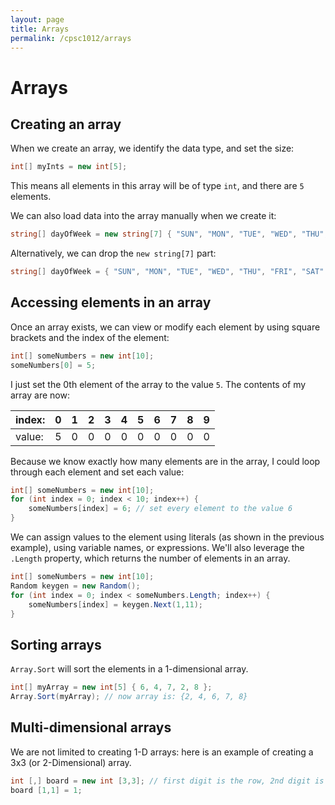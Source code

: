 ```yaml
---
layout: page
title: Arrays
permalink: /cpsc1012/arrays
---
```


<h1>Arrays</h1>
<h2>Creating an array</h2>
When we create an array, we identify the data type, and set the size:
    
```csharp
int[] myInts = new int[5];
```
This means all elements in this array will be of type `int`, and there are `5` elements.

We can also load data into the array manually when we create it:

```csharp
string[] dayOfWeek = new string[7] { "SUN", "MON", "TUE", "WED", "THU", "FRI", "SAT" };
```

Alternatively, we can drop the `new string[7]` part:

```csharp
string[] dayOfWeek = { "SUN", "MON", "TUE", "WED", "THU", "FRI", "SAT" }; 
```
<h2>Accessing elements in an array</h2>
Once an array exists, we can view or modify each element by using square brackets and the index of the element:

```csharp
int[] someNumbers = new int[10];
someNumbers[0] = 5;
```

I just set the 0th element of the array to the value `5`. The contents of my array are now:

index: | 0 | 1 | 2 | 3 | 4 | 5 | 6 | 7 | 8 | 9
---|---|---|---|---|---|---|---|---|---|---
value: | 5 | 0 | 0 | 0 | 0 | 0 | 0 | 0 | 0 | 0

Because we know exactly how many elements are in the array, I could loop through each element and set each value:

```csharp
int[] someNumbers = new int[10];
for (int index = 0; index < 10; index++) {
    someNumbers[index] = 6; // set every element to the value 6
}
```

We can assign values to the element using literals (as shown in the previous example), using variable names, or expressions. We'll also leverage the `.Length` property, which returns the number of elements in an array.

```csharp
int[] someNumbers = new int[10];
Random keygen = new Random();
for (int index = 0; index < someNumbers.Length; index++) {
    someNumbers[index] = keygen.Next(1,11);
}
```

<h2>Sorting arrays</h2>

`Array.Sort` will sort the elements in a 1-dimensional array.

```csharp
int[] myArray = new int[5] { 6, 4, 7, 2, 8 };
Array.Sort(myArray); // now array is: {2, 4, 6, 7, 8}
```

<h2>Multi-dimensional arrays</h2>
We are not limited to creating 1-D arrays: here is an example of creating a 3x3 (or 2-Dimensional) array.

```csharp
int [,] board = new int [3,3]; // first digit is the row, 2nd digit is the column
board [1,1] = 1;
```

